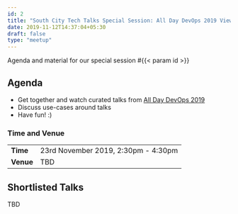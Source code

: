 ```yaml
---
id: 2
title: "South City Tech Talks Special Session: All Day DevOps 2019 Viewing"
date: 2019-11-12T14:37:04+05:30
draft: false
type: "meetup"
---
```


Agenda and material for our special session #{{< param id >}}
<!--more-->

## Agenda

* Get together and watch curated talks from [All Day DevOps 2019](https://www.alldaydevops.com/2019-live-schedule)
* Discuss use-cases around talks
* Have fun! :)

### Time and Venue

|           |                                     |
| --------- | ----------------------------------- |
| **Time**  | 23rd November 2019, 2:30pm - 4:30pm |
| **Venue** | TBD                                 |

## Shortlisted Talks

TBD